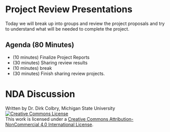 # Project Review Presentations

Today we will break up into groups and review the project proposals and try to understand what will be needed to complete the project.  


## Agenda (80 Minutes)

- (10 minutes) Finalize Project Reports
- (30 minutes) Sharing review results
- (10 minutes) break
- (30 minutes) Finish sharing review projects. 

# NDA Discussion

Written by Dr. Dirk Colbry, Michigan State University
<a rel="license" href="http://creativecommons.org/licenses/by-nc/4.0/"><img alt="Creative Commons License" style="border-width:0" src="https://i.creativecommons.org/l/by-nc/4.0/88x31.png" /></a><br />This work is licensed under a <a rel="license" href="http://creativecommons.org/licenses/by-nc/4.0/">Creative Commons Attribution-NonCommercial 4.0 International License</a>.
